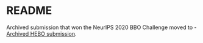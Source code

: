 # README

Archived submission that won the NeurIPS 2020 BBO Challenge moved to - [Archived HEBO submission](https://github.com/huawei-noah/HEBO/tree/master/HEBO/archived_submissions/hebo). 

